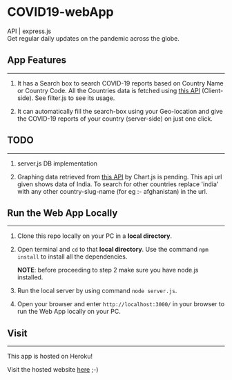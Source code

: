 # COVID19-webApp

API | express.js  
Get regular daily updates on the pandemic across the globe.

## App Features

-----------------

1. It has a Search box to search COVID-19 reports based on Country Name or Country Code. All the Countries data is fetched using [this API](https://api.covid19api.com/countries) (Client-side). See filter.js to see its usage.

2. It can automatically fill the search-box using your Geo-location and give the COVID-19 reports of your country (server-side) on just one click.

## TODO

-----------------

1. server.js DB implementation

2. Graphing data retrieved from [this API](https://api.covid19api.com/dayone/country/india) by Chart.js is pending. This api url given shows data of India. To search for other countries replace 'india' with any other country-slug-name (for eg :- afghanistan) in the url.

## Run the Web App Locally

-----------------

1. Clone this repo locally on your PC in a **local directory**.

2. Open terminal and ```cd``` to that **local directory**. Use the command ```npm install``` to install all the dependencies.

    **NOTE**: before proceeding to step 2 make sure you have node.js installed.

3. Run the local server by using command ```node server.js```.

4. Open your browser and enter ```http://localhost:3000/``` in  your browser to run the Web App locally on your PC.

## Visit

-----------------

This app is hosted on Heroku!

Visit the hosted website [here](https://coronalytics-ashuvssut.herokuapp.com/) ;-)

